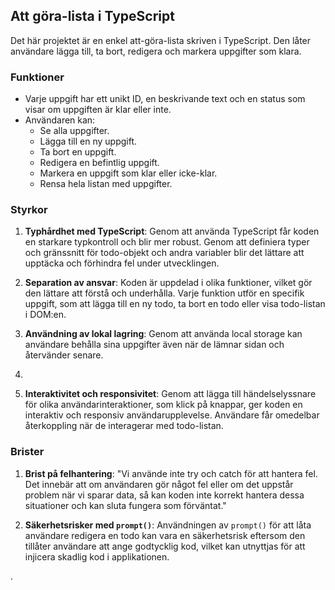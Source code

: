 ## Att göra-lista i TypeScript

Det här projektet är en enkel att-göra-lista skriven i TypeScript. Den låter användare lägga till, ta bort, redigera och markera uppgifter som klara.

### Funktioner

- Varje uppgift har ett unikt ID, en beskrivande text och en status som visar om uppgiften är klar eller inte.
- Användaren kan:
  - Se alla uppgifter.
  - Lägga till en ny uppgift.
  - Ta bort en uppgift.
  - Redigera en befintlig uppgift.
  - Markera en uppgift som klar eller icke-klar.
  - Rensa hela listan med uppgifter.

### Styrkor

1. **Typhårdhet med TypeScript**: Genom att använda TypeScript får koden en starkare typkontroll och blir mer robust. Genom att definiera typer och gränssnitt för todo-objekt och andra variabler blir det lättare att upptäcka och förhindra fel under utvecklingen.

2. **Separation av ansvar**: Koden är uppdelad i olika funktioner, vilket gör den lättare att förstå och underhålla. Varje funktion utför en specifik uppgift, som att lägga till en ny todo, ta bort en todo eller visa todo-listan i DOM:en.

3. **Användning av lokal lagring**: Genom att använda local storage kan användare behålla sina uppgifter även när de lämnar sidan och återvänder senare.
4. 
5. **Interaktivitet och responsivitet**: Genom att lägga till händelselyssnare för olika användarinteraktioner, som klick på knappar, ger koden en interaktiv och responsiv användarupplevelse. Användare får omedelbar återkoppling när de interagerar med todo-listan.

### Brister

1. **Brist på felhantering**: "Vi använde inte try och catch för att hantera fel. Det innebär att om användaren gör något fel eller om det uppstår problem när vi sparar data, så kan koden inte korrekt hantera dessa situationer och kan sluta fungera som förväntat."

2. **Säkerhetsrisker med `prompt()`**: Användningen av `prompt()` för att låta användare redigera en todo kan vara en säkerhetsrisk eftersom den tillåter användare att ange godtycklig kod, vilket kan utnyttjas för att injicera skadlig kod i applikationen.



.

